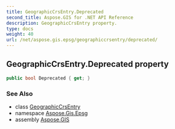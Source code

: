 ```yaml
---
title: GeographicCrsEntry.Deprecated
second_title: Aspose.GIS for .NET API Reference
description: GeographicCrsEntry property. 
type: docs
weight: 40
url: /net/aspose.gis.epsg/geographiccrsentry/deprecated/
---
```

## GeographicCrsEntry.Deprecated property

```csharp
public bool Deprecated { get; }
```

### See Also

* class [GeographicCrsEntry](../)
* namespace [Aspose.Gis.Epsg](../../geographiccrsentry/)
* assembly [Aspose.GIS](../../../)


